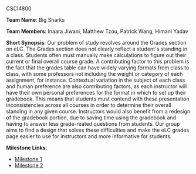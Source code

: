 CSCI4800

**Team Name**: Big Sharks

**Team Members**: Inaara Jiwani, Matthew Tzou, Patrick Wang, Himani Yadav

**Short Synopsis**: Our problem of study revolves around the Grades section on eLC. The Grades section does not clearly reflect a student's standing in a class. Students often must manually make calculations to figure out their current or final overall course grade. A contributing factor to this problem is the fact that the grades table can have widely varying formats from class to class, with some professors not including the weight or category of each assignment, for instance. Contextual variation in the subject of each class and human preference are also contributing factors, as each instructor will have their own personal preferences for the format in which to set up their gradebook. This means that students must contend with these presentation inconsistencies across all courses in order to determine their overall standing in any given course. Instructors would also benefit from a redesign of the gradebook portion, due to saving time using the gradebook and having to answer less grade-reated questions from students. Our group aims to find a design that solves these difficulties and make the eLC grades page easier to use for instructors and more informative for students.

**Milestone Links**:
- [Milestone 1](https://matzomt.github.io/csci4800/milestone1.html)
- [Milestone 2](https://matzomt.github.io/csci4800/milestone2.html)
